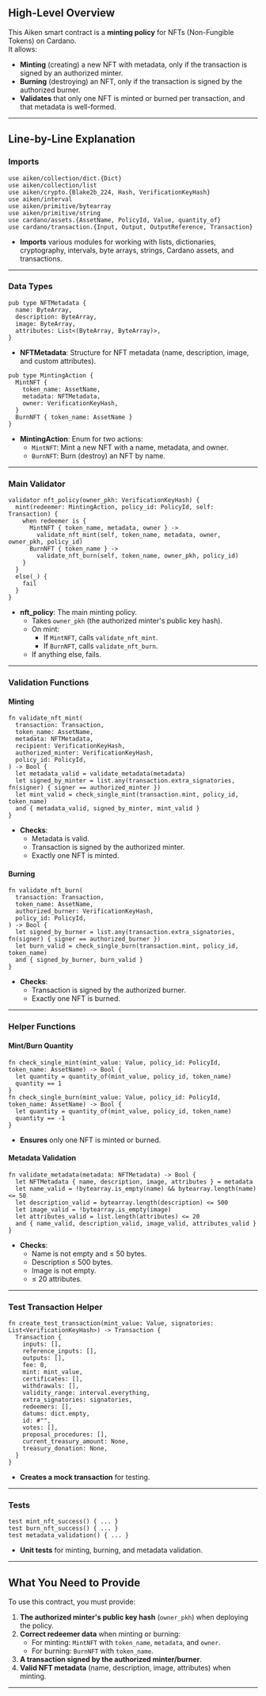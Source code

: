 ## High-Level Overview

This Aiken smart contract is a **minting policy** for NFTs (Non-Fungible Tokens) on Cardano.  
It allows:
- **Minting** (creating) a new NFT with metadata, only if the transaction is signed by an authorized minter.
- **Burning** (destroying) an NFT, only if the transaction is signed by the authorized burner.
- **Validates** that only one NFT is minted or burned per transaction, and that metadata is well-formed.

---

## Line-by-Line Explanation

### Imports

```aiken
use aiken/collection/dict.{Dict}
use aiken/collection/list
use aiken/crypto.{Blake2b_224, Hash, VerificationKeyHash}
use aiken/interval
use aiken/primitive/bytearray
use aiken/primitive/string
use cardano/assets.{AssetName, PolicyId, Value, quantity_of}
use cardano/transaction.{Input, Output, OutputReference, Transaction}
```
- **Imports** various modules for working with lists, dictionaries, cryptography, intervals, byte arrays, strings, Cardano assets, and transactions.

---

### Data Types

```aiken
pub type NFTMetadata {
  name: ByteArray,
  description: ByteArray,
  image: ByteArray,
  attributes: List<(ByteArray, ByteArray)>,
}
```
- **NFTMetadata**: Structure for NFT metadata (name, description, image, and custom attributes).

```aiken
pub type MintingAction {
  MintNFT {
    token_name: AssetName,
    metadata: NFTMetadata,
    owner: VerificationKeyHash,
  }
  BurnNFT { token_name: AssetName }
}
```
- **MintingAction**: Enum for two actions:
  - `MintNFT`: Mint a new NFT with a name, metadata, and owner.
  - `BurnNFT`: Burn (destroy) an NFT by name.

---

### Main Validator

```aiken
validator nft_policy(owner_pkh: VerificationKeyHash) {
  mint(redeemer: MintingAction, policy_id: PolicyId, self: Transaction) {
    when redeemer is {
      MintNFT { token_name, metadata, owner } ->
        validate_nft_mint(self, token_name, metadata, owner, owner_pkh, policy_id)
      BurnNFT { token_name } ->
        validate_nft_burn(self, token_name, owner_pkh, policy_id)
    }
  }
  else(_) {
    fail
  }
}
```
- **nft_policy**: The main minting policy.
  - Takes `owner_pkh` (the authorized minter's public key hash).
  - On mint:
    - If `MintNFT`, calls `validate_nft_mint`.
    - If `BurnNFT`, calls `validate_nft_burn`.
  - If anything else, fails.

---

### Validation Functions

#### Minting

```aiken
fn validate_nft_mint(
  transaction: Transaction,
  token_name: AssetName,
  metadata: NFTMetadata,
  recipient: VerificationKeyHash,
  authorized_minter: VerificationKeyHash,
  policy_id: PolicyId,
) -> Bool {
  let metadata_valid = validate_metadata(metadata)
  let signed_by_minter = list.any(transaction.extra_signatories, fn(signer) { signer == authorized_minter })
  let mint_valid = check_single_mint(transaction.mint, policy_id, token_name)
  and { metadata_valid, signed_by_minter, mint_valid }
}
```
- **Checks**:
  - Metadata is valid.
  - Transaction is signed by the authorized minter.
  - Exactly one NFT is minted.

#### Burning

```aiken
fn validate_nft_burn(
  transaction: Transaction,
  token_name: AssetName,
  authorized_burner: VerificationKeyHash,
  policy_id: PolicyId,
) -> Bool {
  let signed_by_burner = list.any(transaction.extra_signatories, fn(signer) { signer == authorized_burner })
  let burn_valid = check_single_burn(transaction.mint, policy_id, token_name)
  and { signed_by_burner, burn_valid }
}
```
- **Checks**:
  - Transaction is signed by the authorized burner.
  - Exactly one NFT is burned.

---

### Helper Functions

#### Mint/Burn Quantity

```aiken
fn check_single_mint(mint_value: Value, policy_id: PolicyId, token_name: AssetName) -> Bool {
  let quantity = quantity_of(mint_value, policy_id, token_name)
  quantity == 1
}
fn check_single_burn(mint_value: Value, policy_id: PolicyId, token_name: AssetName) -> Bool {
  let quantity = quantity_of(mint_value, policy_id, token_name)
  quantity == -1
}
```
- **Ensures** only one NFT is minted or burned.

#### Metadata Validation

```aiken
fn validate_metadata(metadata: NFTMetadata) -> Bool {
  let NFTMetadata { name, description, image, attributes } = metadata
  let name_valid = !bytearray.is_empty(name) && bytearray.length(name) <= 50
  let description_valid = bytearray.length(description) <= 500
  let image_valid = !bytearray.is_empty(image)
  let attributes_valid = list.length(attributes) <= 20
  and { name_valid, description_valid, image_valid, attributes_valid }
}
```
- **Checks**:
  - Name is not empty and ≤ 50 bytes.
  - Description ≤ 500 bytes.
  - Image is not empty.
  - ≤ 20 attributes.

---

### Test Transaction Helper

```aiken
fn create_test_transaction(mint_value: Value, signatories: List<VerificationKeyHash>) -> Transaction {
  Transaction {
    inputs: [],
    reference_inputs: [],
    outputs: [],
    fee: 0,
    mint: mint_value,
    certificates: [],
    withdrawals: [],
    validity_range: interval.everything,
    extra_signatories: signatories,
    redeemers: [],
    datums: dict.empty,
    id: #"",
    votes: [],
    proposal_procedures: [],
    current_treasury_amount: None,
    treasury_donation: None,
  }
}
```
- **Creates a mock transaction** for testing.

---

### Tests

```aiken
test mint_nft_success() { ... }
test burn_nft_success() { ... }
test metadata_validation() { ... }
```
- **Unit tests** for minting, burning, and metadata validation.

---

## What You Need to Provide

To use this contract, you must provide:
1. **The authorized minter's public key hash** (`owner_pkh`) when deploying the policy.
2. **Correct redeemer data** when minting or burning:
   - For minting: `MintNFT` with `token_name`, `metadata`, and `owner`.
   - For burning: `BurnNFT` with `token_name`.
3. **A transaction signed by the authorized minter/burner**.
4. **Valid NFT metadata** (name, description, image, attributes) when minting.

---


